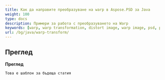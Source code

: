 ```yaml
---
title: Как да направите преобразуване на warp в Aspose.PSD за Java
weight: 100
type: docs
description: Примери за работа с преобразуването на Warp
keywords: [warp, warp transformation, distort image, warp image, psd, psd api, java, code sample]
url: /bg/java/warp-transform/
---
```


## **Преглед**

**Преглед**
	
	Това е шаблон за бъдеща статия